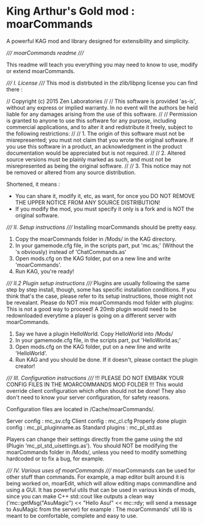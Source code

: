 # King Arthur's Gold mod : moarCommands
A powerful KAG mod and library designed for extensibility and simplicity.

_/// moarCommands readme ///_

This readme will teach you everything you may need to know to use, modify or extend moarCommands.

_/// I. License ///_
This mod is distrbuted in the zlib/libpng license you can find there :

// Copyright (c) 2015 Zen Laboratories
// 
// This software is provided 'as-is', without any express or implied warranty. In no event will the authors be held liable for any damages arising from the use of this software.
// 
// Permission is granted to anyone to use this software for any purpose, including commercial applications, and to alter it and redistribute it freely, subject to the following restrictions:
// 
//     1. The origin of this software must not be misrepresented; you must not claim that you wrote the original software. If you use this software in a product, an acknowledgment in the product documentation would be appreciated but is not required.
// 
//     2. Altered source versions must be plainly marked as such, and must not be misrepresented as being the original software.
// 
//     3. This notice may not be removed or altered from any source distribution.

Shortened, it means :
- You can share it, modify it, etc, as want, for once you DO NOT REMOVE THE UPPER NOTICE FROM ANY SOURCE DISTRIBUTION!
- If you modify the mod, you must specify it only is a fork and is NOT the original software.

_/// II. Setup instructions ///_
Installing moarCommands should be pretty easy.
1. Copy the moarCommands folder in /Mods/ in the KAG directory.
2. In your gamemode.cfg file, in the scripts part, put 'mc.as;' (Without the 's obviously) instead of 'ChatCommands.as'
3. Open mods.cfg on the KAG folder, put on a new line and write 'moarCommands'.
4. Run KAG, you're ready!

_/// II.2 Plugin setup instructions ///_
Plugins are usually following the same step by step install, though, some has specific installation conditions.
If you think that's the case, please refer to its setup instructions, those might not be revealant.
Please do NOT mix moarCommands mod folder with plugins: This is not a good way to proceed!
A 20mb plugin would need to be redownloaded everytime a player is going on a different server with moarCommands.
1. Say we have a plugin HelloWorld.
   Copy HelloWorld into /Mods/
2. In your gamemode.cfg file, in the scripts part, put 'HelloWorld.as;'
3. Open mods.cfg on the KAG folder, put on a new line and write 'HelloWorld'.
4. Run KAG and you should be done. If it doesn't, please contact the plugin creator!

_/// III. Configuration instructions ///_
!!! PLEASE DO NOT EMBARK YOUR CONFIG FILES IN THE MOARCOMMANDS MOD FOLDER !!!
This would override client configuration which often should not be done!
They also don't need to know your server configuration, for safety reasons.

Configuration files are located in /Cache/moarCommands/.

Server config : mc_sv.cfg
Client config : mc_cl.cfg
Properly done plugin config : mc_pl_pluginname.as
Standard plugins : mc_pl_std.as

Players can change their settings directly from the game using the std (Plugin 'mc_pl_std_uisettings.as').
You should NOT be modifying the moarCommands folder in /Mods/, unless you need to modify something hardcoded or to fix a bug, for example.

_/// IV. Various uses of moarCommands ///_
moarCommands can be used for other stuff than commands. For example, a map editor built around it is being worked on, moarEdit, which will allow editing maps commandline and using a GUI.
It has powerful utils that can be used in various kinds of mods, since you can make C++ std::cout like outputs a clean way ('mc::getMsg("AsuMagic") << "Hello Asu!" << mc::rdy; will send a message to AsuMagic from the server) for example :
The moarCommands' util lib is meant to be comfortable, complete and easy to use.
